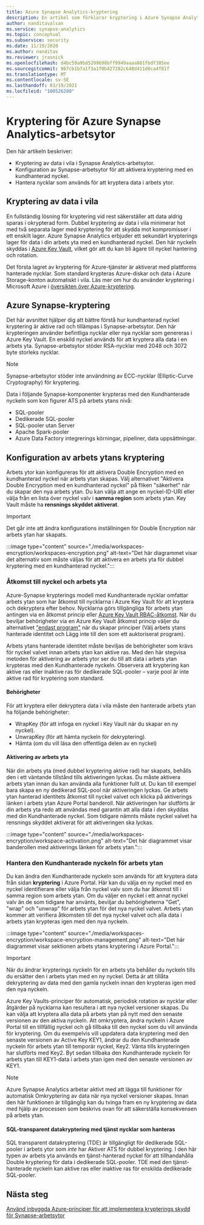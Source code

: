 ```yaml
---
title: Azure Synapse Analytics-kryptering
description: En artikel som förklarar kryptering i Azure Synapse Analytics
author: nanditavalsan
ms.service: synapse-analytics
ms.topic: conceptual
ms.subservice: security
ms.date: 11/19/2020
ms.author: nanditav
ms.reviewer: jrasnick
ms.openlocfilehash: d4bc59a9bd5299698bff9949aaaa881fbdf385ee
ms.sourcegitcommit: 867cb1b7a1f3a1f0b427282c648d411d0ca4f81f
ms.translationtype: MT
ms.contentlocale: sv-SE
ms.lasthandoff: 03/19/2021
ms.locfileid: "100526280"
---
```

# <a name="encryption-for-azure-synapse-analytics-workspaces"></a>Kryptering för Azure Synapse Analytics-arbetsytor

Den här artikeln beskriver:
* Kryptering av data i vila i Synapse Analytics-arbetsytor.
* Konfiguration av Synapse-arbetsytor för att aktivera kryptering med en kundhanterad nyckel.
* Hantera nycklar som används för att kryptera data i arbets ytor.

## <a name="encryption-of-data-at-rest"></a>Kryptering av data i vila

En fullständig lösning för kryptering vid rest säkerställer att data aldrig sparas i okrypterad form. Dubbel kryptering av data i vila minimerar hot med två separata lager med kryptering för att skydda mot kompromisser i ett enskilt lager. Azure Synapse Analytics erbjuder ett sekundärt krypterings lager för data i din arbets yta med en kundhanterad nyckel. Den här nyckeln skyddas i [Azure Key Vault](../../key-vault/general/overview.md), vilket gör att du kan bli ägare till nyckel hantering och rotation.

Det första lagret av kryptering för Azure-tjänster är aktiverat med plattforms hanterade nycklar. Som standard krypteras Azure-diskar och data i Azure Storage-konton automatiskt i vila. Läs mer om hur du använder kryptering i Microsoft Azure i [översikten över Azure-kryptering](../../security/fundamentals/encryption-overview.md).

## <a name="azure-synapse-encryption"></a>Azure Synapse-kryptering

Det här avsnittet hjälper dig att bättre förstå hur kundhanterad nyckel kryptering är aktive rad och tillämpas i Synapse-arbetsytor. Den här krypteringen använder befintliga nycklar eller nya nycklar som genereras i Azure Key Vault. En enskild nyckel används för att kryptera alla data i en arbets yta. Synapse-arbetsytor stöder RSA-nycklar med 2048 och 3072 byte storleks nycklar.

> [!NOTE]
> Synapse-arbetsytor stöder inte användning av ECC-nycklar (Elliptic-Curve Cryptography) för kryptering.

Data i följande Synapse-komponenter krypteras med den Kundhanterade nyckeln som kon figurer ATS på arbets ytans nivå:
* SQL-pooler
 * Dedikerade SQL-pooler
 * SQL-pooler utan Server
* Apache Spark-pooler
* Azure Data Factory integrerings körningar, pipeliner, data uppsättningar.

## <a name="workspace-encryption-configuration"></a>Konfiguration av arbets ytans kryptering

Arbets ytor kan konfigureras för att aktivera Double Encryption med en kundhanterad nyckel när arbets ytan skapas. Välj alternativet "Aktivera Double Encryption med en kundhanterad nyckel" på fliken "säkerhet" när du skapar den nya arbets ytan. Du kan välja att ange en nyckel-ID-URI eller välja från en lista över nyckel valv i **samma region** som arbets ytan. Key Vault måste ha **rensnings skyddet aktiverat**.

> [!IMPORTANT]
> Det går inte att ändra konfigurations inställningen för Double Encryption när arbets ytan har skapats.

:::image type="content" source="./media/workspaces-encryption/workspaces-encryption.png" alt-text="Det här diagrammet visar det alternativ som måste väljas för att aktivera en arbets yta för dubbel kryptering med en kundhanterad nyckel.":::

### <a name="key-access-and-workspace-activation"></a>Åtkomst till nyckel och arbets yta

Azure-Synapse krypterings modell med Kundhanterade nycklar omfattar arbets ytan som har åtkomst till nycklarna i Azure Key Vault för att kryptera och dekryptera efter behov. Nycklarna görs tillgängliga för arbets ytan antingen via en åtkomst princip eller [Azure Key Vault RBAC-åtkomst](../../key-vault/general/rbac-guide.md). När du beviljar behörigheter via en Azure Key Vault åtkomst princip väljer du alternativet ["endast program"](../../key-vault/general/secure-your-key-vault.md#key-vault-authentication-options) när du skapar principer (Välj arbets ytans hanterade identitet och Lägg inte till den som ett auktoriserat program).

 Arbets ytans hanterade identitet måste beviljas de behörigheter som krävs för nyckel valvet innan arbets ytan kan aktive ras. Med den här stegvisa metoden för aktivering av arbets ytor ser du till att data i arbets ytan krypteras med den Kundhanterade nyckeln. Observera att kryptering kan aktive ras eller inaktive ras för dedikerade SQL-pooler – varje pool är inte aktive rad för kryptering som standard.

#### <a name="permissions"></a>Behörigheter

För att kryptera eller dekryptera data i vila måste den hanterade arbets ytan ha följande behörigheter:
* WrapKey (för att infoga en nyckel i Key Vault när du skapar en ny nyckel).
* UnwrapKey (för att hämta nyckeln för dekryptering).
* Hämta (om du vill läsa den offentliga delen av en nyckel)

#### <a name="workspace-activation"></a>Aktivering av arbets yta

När din arbets yta (med dubbel kryptering aktive rad) har skapats, behålls den i ett väntande tillstånd tills aktiveringen lyckas. Du måste aktivera arbets ytan innan du kan använda alla funktioner fullt ut. Du kan till exempel bara skapa en ny dedikerad SQL-pool när aktiveringen lyckas. Ge arbets ytan hanterad identitets åtkomst till nyckel valvet och klicka på aktiverings länken i arbets ytan Azure Portal banderoll. När aktiveringen har slutförts är din arbets yta redo att användas med garantin att alla data i den skyddas med din Kundhanterade nyckel. Som tidigare nämnts måste nyckel valvet ha rensnings skyddet aktiverat för att aktiveringen ska lyckas.

:::image type="content" source="./media/workspaces-encryption/workspace-activation.png" alt-text="Det här diagrammet visar banderollen med aktiverings länken för arbets ytan.":::


### <a name="manage-the-workspace-customer-managed-key"></a>Hantera den Kundhanterade nyckeln för arbets ytan 

Du kan ändra den Kundhanterade nyckeln som används för att kryptera data från sidan **kryptering** i Azure Portal. Här kan du välja en ny nyckel med en nyckel identifierare eller välja från nyckel valv som du har åtkomst till i samma region som arbets ytan. Om du väljer en nyckel i ett annat nyckel valv än de som tidigare har använts, beviljar du behörigheterna "Get", "wrap" och "unwrap" för arbets ytan för det nya nyckel valvet. Arbets ytan kommer att verifiera åtkomsten till det nya nyckel valvet och alla data i arbets ytan krypteras igen med den nya nyckeln.

:::image type="content" source="./media/workspaces-encryption/workspace-encryption-management.png" alt-text="Det här diagrammet visar sektionen arbets ytans kryptering i Azure Portal.":::

>[!IMPORTANT]
>När du ändrar krypterings nyckeln för en arbets yta behåller du nyckeln tills du ersätter den i arbets ytan med en ny nyckel. Detta är att tillåta dekryptering av data med den gamla nyckeln innan den krypteras igen med den nya nyckeln.

Azure Key Vaults-principer för automatisk, periodisk rotation av nycklar eller åtgärder på nycklarna kan resultera i att nya nyckel versioner skapas. Du kan välja att kryptera alla data på arbets ytan på nytt med den senaste versionen av den aktiva nyckeln. Att omkryptera, ändra nyckeln i Azure Portal till en tillfällig nyckel och gå tillbaka till den nyckel som du vill använda för kryptering. Om du exempelvis vill uppdatera data kryptering med den senaste versionen av Active Key KEY1, ändrar du den Kundhanterade nyckeln för arbets ytan till temporär nyckel, Key2. Vänta tills krypteringen har slutförts med Key2. Byt sedan tillbaka den Kundhanterade nyckeln för arbets ytan till KEY1-data i arbets ytan igen med den senaste versionen av KEY1.

> [!NOTE]
> Azure Synapse Analytics arbetar aktivt med att lägga till funktioner för automatisk Omkryptering av data när nya nyckel versioner skapas. Innan den här funktionen är tillgänglig kan du tvinga fram en ny kryptering av data med hjälp av processen som beskrivs ovan för att säkerställa konsekvensen på arbets ytan.

#### <a name="sql-transparent-data-encryption-with-service-managed-keys"></a>SQL-transparent datakryptering med tjänst nycklar som hanteras

SQL transparent datakryptering (TDE) är tillgängligt för dedikerade SQL-pooler i arbets ytor som *inte* har Aktiver ATS för dubbel kryptering. I den här typen av arbets yta används en tjänst-hanterad nyckel för att tillhandahålla Double kryptering för data i dedikerade SQL-pooler. TDE med den tjänst-hanterade nyckeln kan aktive ras eller inaktive ras för enskilda dedikerade SQL-pooler.

## <a name="next-steps"></a>Nästa steg

[Använd inbyggda Azure-principer för att implementera krypterings skydd för Synapse-arbetsytor](../policy-reference.md)

